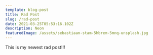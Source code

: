 ```yaml
---
template: blog-post
title: Rad Post
slug: /rad-post
date: 2021-03-25T05:53:16.102Z
description: Neon
featuredImage: /assets/sebastiaan-stam-5hbrem-5mnq-unsplash.jpg
---
```

This is my newest rad post!!!
